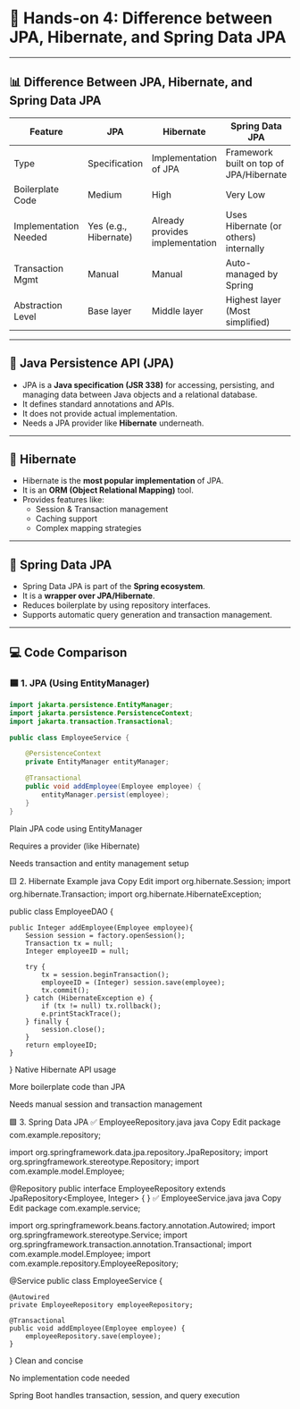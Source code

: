 # 🧩 Hands-on 4: Difference between JPA, Hibernate, and Spring Data JPA

---

## 📊 Difference Between JPA, Hibernate, and Spring Data JPA

| Feature               | JPA                         | Hibernate                       | Spring Data JPA                            |
|----------------------|-----------------------------|----------------------------------|--------------------------------------------|
| Type                 | Specification               | Implementation of JPA           | Framework built on top of JPA/Hibernate    |
| Boilerplate Code     | Medium                      | High                             | Very Low                                   |
| Implementation Needed| Yes (e.g., Hibernate)       | Already provides implementation | Uses Hibernate (or others) internally      |
| Transaction Mgmt     | Manual                      | Manual                           | Auto-managed by Spring                     |
| Abstraction Level    | Base layer                  | Middle layer                     | Highest layer (Most simplified)            |

---

## 📘 Java Persistence API (JPA)

- JPA is a **Java specification (JSR 338)** for accessing, persisting, and managing data between Java objects and a relational database.
- It defines standard annotations and APIs.
- It does not provide actual implementation.
- Needs a JPA provider like **Hibernate** underneath.

---

## 🔧 Hibernate

- Hibernate is the **most popular implementation** of JPA.
- It is an **ORM (Object Relational Mapping)** tool.
- Provides features like:
  - Session & Transaction management
  - Caching support
  - Complex mapping strategies

---

## 🌱 Spring Data JPA

- Spring Data JPA is part of the **Spring ecosystem**.
- It is a **wrapper over JPA/Hibernate**.
- Reduces boilerplate by using repository interfaces.
- Supports automatic query generation and transaction management.

---

## 💻 Code Comparison

### 🟦 1. JPA (Using EntityManager)

```java
import jakarta.persistence.EntityManager;
import jakarta.persistence.PersistenceContext;
import jakarta.transaction.Transactional;

public class EmployeeService {

    @PersistenceContext
    private EntityManager entityManager;

    @Transactional
    public void addEmployee(Employee employee) {
        entityManager.persist(employee);
    }
}
```

Plain JPA code using EntityManager

Requires a provider (like Hibernate)

Needs transaction and entity management setup

🟨 2. Hibernate Example
java
Copy
Edit
import org.hibernate.Session;
import org.hibernate.Transaction;
import org.hibernate.HibernateException;

public class EmployeeDAO {

    public Integer addEmployee(Employee employee){
        Session session = factory.openSession();
        Transaction tx = null;
        Integer employeeID = null;

        try {
            tx = session.beginTransaction();
            employeeID = (Integer) session.save(employee); 
            tx.commit();
        } catch (HibernateException e) {
            if (tx != null) tx.rollback();
            e.printStackTrace(); 
        } finally {
            session.close(); 
        }
        return employeeID;
    }
}
Native Hibernate API usage

More boilerplate code than JPA

Needs manual session and transaction management

🟩 3. Spring Data JPA
✅ EmployeeRepository.java
java
Copy
Edit
package com.example.repository;

import org.springframework.data.jpa.repository.JpaRepository;
import org.springframework.stereotype.Repository;
import com.example.model.Employee;

@Repository
public interface EmployeeRepository extends JpaRepository<Employee, Integer> {
}
✅ EmployeeService.java
java
Copy
Edit
package com.example.service;

import org.springframework.beans.factory.annotation.Autowired;
import org.springframework.stereotype.Service;
import org.springframework.transaction.annotation.Transactional;
import com.example.model.Employee;
import com.example.repository.EmployeeRepository;

@Service
public class EmployeeService {

    @Autowired
    private EmployeeRepository employeeRepository;

    @Transactional
    public void addEmployee(Employee employee) {
        employeeRepository.save(employee);
    }
}
Clean and concise

No implementation code needed

Spring Boot handles transaction, session, and query execution

